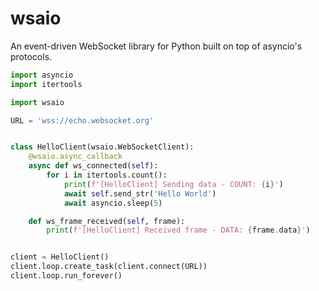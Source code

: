 # wsaio
An event-driven WebSocket library for Python built on top of asyncio's protocols.

```py
import asyncio
import itertools

import wsaio

URL = 'wss://echo.websocket.org'


class HelloClient(wsaio.WebSocketClient):
    @wsaio.async_callback
    async def ws_connected(self):
        for i in itertools.count():
            print(f'[HelloClient] Sending data - COUNT: {i}')
            await self.send_str('Hello World')
            await asyncio.sleep(5)

    def ws_frame_received(self, frame):
        print(f'[HelloClient] Received frame - DATA: {frame.data}')


client = HelloClient()
client.loop.create_task(client.connect(URL))
client.loop.run_forever()
```
